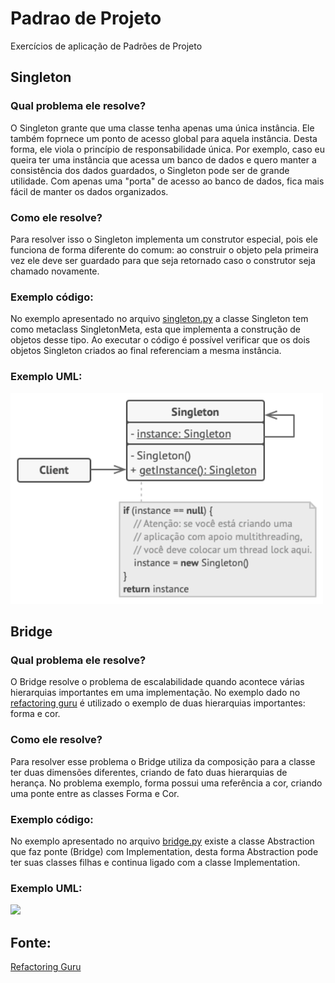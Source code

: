 # Padrao de Projeto

Exercícios de aplicação de Padrões de Projeto

## Singleton

### Qual problema ele resolve?

O Singleton grante que uma classe tenha apenas uma única instância. Ele também foprnece um ponto de acesso global para aquela instância. Desta forma, ele viola o princípio de responsabilidade única. Por exemplo, caso eu queira ter uma instância que acessa um banco de dados e quero manter a consistência dos dados guardados, o Singleton pode ser de grande utilidade. Com apenas uma "porta" de acesso ao banco de dados, fica mais fácil de manter os dados organizados.

### Como ele resolve?

Para resolver isso o Singleton implementa um construtor especial, pois ele funciona de forma diferente do comum: ao construir o objeto pela primeira vez ele deve ser guardado para que seja retornado caso o construtor seja chamado novamente.

### Exemplo código:

No exemplo apresentado no arquivo <a href="https://github.com/MatheusOliveiraT/PadraodeProjeto/blob/main/singleton.py">singleton.py</a> a classe Singleton tem como metaclass SingletonMeta, esta que implementa a construção de objetos desse tipo. Ao executar o código é possível verificar que os dois objetos Singleton criados ao final referenciam a mesma instância.

### Exemplo UML:

<img width="500px" src="https://github.com/MatheusOliveiraT/PadraodeProjeto/blob/main/UML/singleton.png">

## Bridge

### Qual problema ele resolve?

O Bridge resolve o problema de escalabilidade quando acontece várias hierarquias importantes em uma implementação. No exemplo dado no <a href="https://refactoring.guru/pt-br/design-patterns/bridge">refactoring guru</a> é utilizado o exemplo de duas hierarquias importantes: forma e cor.

### Como ele resolve?

Para resolver esse problema o Bridge utiliza da composição para a classe ter duas dimensões diferentes, criando de fato duas hierarquias de herança. No problema exemplo, forma possui uma referência a cor, criando uma ponte entre as classes Forma e Cor.

### Exemplo código:

No exemplo apresentado no arquivo <a href="https://github.com/MatheusOliveiraT/PadraodeProjeto/blob/main/bridge.py">bridge.py</a> existe a classe Abstraction que faz ponte (Bridge) com Implementation, desta forma Abstraction pode ter suas classes filhas e continua ligado com a classe Implementation.

### Exemplo UML:

<img width="500px" src="https://github.com/MatheusOliveiraT/PadraodeProjeto/blob/main/UML/bridge.py">

## Fonte:

<a href="https://refactoring.guru/pt-br/design-patterns/bridge">Refactoring Guru</a>